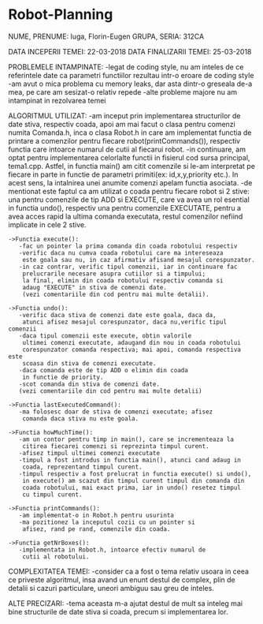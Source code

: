 # Robot-Planning

NUME, PRENUME: Iuga, Florin-Eugen
GRUPA, SERIA: 312CA

DATA INCEPERII TEMEI: 22-03-2018
DATA FINALIZARII TEMEI: 25-03-2018

PROBLEMELE INTAMPINATE:
	-legat de coding style, nu am inteles de ce 
	referintele date ca parametri functiilor rezultau
	intr-o eroare de coding style
	-am avut o mica problema cu memory leaks, dar asta dintr-o
	greseala de-a mea, pe care am sesizat-o relativ repede
	-alte probleme majore nu am intampinat in rezolvarea temei

ALGORITMUL UTILIZAT:
	-am inceput prin implementarea structurilor de date stiva,
	respectiv coada, apoi am mai facut o clasa pentru comenzi numita
	Comanda.h, inca o clasa Robot.h in care am implementat functia 
	de printare a comenzilor pentru fiecare robot(printCommands()),
	respectiv functia care intoarce numarul de cutii al fiecarui robot.
	-in continuare, am optat pentru implementarea celorlalte functii in
	fisierul cod sursa principal, tema1.cpp. Astfel, in functia main() 
	am citit comenzile si le-am interpretat pe fiecare in parte in
	functie de parametri primiti(ex: id,x,y,priority etc.). In
	acest sens, la intalnirea unei anumite comenzi apelam functia 
	asociata.
	-de mentionat este faptul ca am utilizat o coada pentru fiecare robot 
	si 2 stive: una pentru comenzile de tip ADD si EXECUTE, care va avea
        un rol esential in functia undo(), respectiv una pentru comenzile
        EXECUTATE, pentru a avea acces rapid la ultima comanda executata,
	restul comenzilor nefiind implicate in cele 2 stive.
	
	
	->Functia execute(): 
	   -fac un pointer la prima comanda din coada robotului respectiv
	   -verific daca nu cumva coada robotului care ma intereseaza
	    este goala sau nu, in caz afirmativ afisand mesajul corespunzator.
	   -in caz contrar, verific tipul comenzii, iar in continuare fac
	    prelucrarile necesare asupra cutiilor si a timpului;
	    la final, elimin din coada robotului respectiv comanda si
	    adaug "EXECUTE" in stiva de comenzi date. 
	    (vezi comentariile din cod pentru mai multe detalii).

	->Functia undo():
	   -verific daca stiva de comenzi date este goala, daca da,
	    atunci afisez mesajul corespunzator, daca nu,verific tipul comenzii
	   -daca tipul comenzii este execute, obtin valorile 
	    ultimei comenzi executate, adaugand din nou in coada robotului
	    corespunzator comanda respectiva; mai apoi, comanda respectiva este
	    scoasa din stiva de comenzi executate.
	   -daca comanda este de tip ADD o elimin din coada
	    in functie de priority.
	   -scot comanda din stiva de comenzi date.
	   (vezi comentariile din cod pentru mai multe detalii)

	->Functia lastExecutedCommand():
	   -ma folosesc doar de stiva de comenzi executate; afisez
	    comanda daca stiva nu este goala.

	->Functia howMuchTime():
	   -am un contor pentru timp in main(), care se incrementeaza la 
	    citirea fiecarei comenzi si reprezinta timpul curent.
	   -afisez timpul ultimei comenzi executate
	   -timpul a fost introdus in functia main(), atunci cand adaug in
	    coada, reprezentand timpul curent.
	   -timpul respectiv a fost prelucrat in functia execute() si undo(), 
	    in execute() am scazut din timpul curent timpul din comanda din 
	    coada robotului, mai exact prima, iar in undo() resetez timpul
	    cu timpul curent.

	->Functia printCommands():
	   -am implementat-o in Robot.h pentru usurinta
	   -ma pozitionez la inceputul cozii cu un pointer si 
	    afisez, rand pe rand, comenzile din coada.

	->Functia getNrBoxes():
	   -implementata in Robot.h, intoarce efectiv numarul de 
	    cutii al robotului.

COMPLEXITATEA TEMEI:
	-consider ca a fost o tema relativ usoara in ceea ce priveste
	 algoritmul, insa avand un enunt destul de complex, plin de 
	 detalii si cazuri particulare, uneori ambiguu sau greu de inteles.

ALTE PRECIZARI:
	-tema aceasta m-a ajutat destul de mult sa inteleg mai bine
	 structurile de date stiva si coada, precum si implementarea lor.
